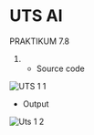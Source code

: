 # UTS AI
PRAKTIKUM 7.8
1. - Source code

![UTS 1 1](https://user-images.githubusercontent.com/92989089/142423675-471f5c35-faad-43b6-97ed-ee5e985e5a40.png)

   - Output

![Uts 1 2](https://user-images.githubusercontent.com/92989089/142423827-ef766271-b0b7-4201-bdd8-57c6f3d20746.png)
